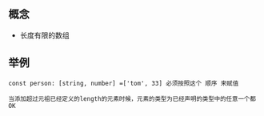 ## 概念
* 长度有限的数组
## 举例
```
const person: [string, number] =['tom', 33] 必须按照这个 顺序 来赋值

当添加超过元祖已经定义的length的元素时候，元素的类型为已经声明的类型中的任意一个都OK
```
